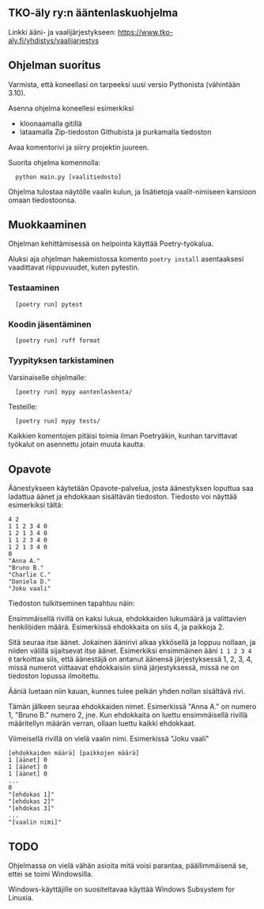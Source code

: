 ## TKO-äly ry:n ääntenlaskuohjelma

Linkki ääni- ja vaalijärjestykseen: https://www.tko-aly.fi/yhdistys/vaalijarjestys

## Ohjelman suoritus

Varmista, että koneellasi on tarpeeksi uusi versio Pythonista (vähintään 3.10).

Asenna ohjelma koneellesi esimerkiksi 

- kloonaamalla gitillä
- lataamalla Zip-tiedoston Githubista ja purkamalla tiedoston

Avaa komentorivi ja siirry projektin juureen.

Suorita ohjelma komennolla:

```
  python main.py [vaalitiedosto]
```

Ohjelma tulostaa näytölle vaalin kulun, 
ja lisätietoja vaalit-nimiseen kansioon omaan tiedostoonsa.

## Muokkaaminen

Ohjelman kehittämisessä on helpointa käyttää Poetry-työkalua.

Aluksi aja ohjelman hakemistossa komento `poetry install` 
asentaaksesi vaadittavat riippuvuudet, kuten pytestin.

### Testaaminen

```
  [poetry run] pytest
```

### Koodin jäsentäminen

```
  [poetry run] ruff format
```

### Tyypityksen tarkistaminen

Varsinaiselle ohjelmalle:

```
  [poetry run] mypy aantenlaskenta/
```

Testeille:

```
  [poetry run] mypy tests/
```

Kaikkien komentojen pitäisi toimia ilman Poetryäkin, 
kunhan tarvittavat työkalut on asennettu jotain muuta kautta.

## Opavote

Äänestykseen käytetään Opavote-palvelua, 
josta äänestyksen loputtua saa ladattua äänet ja ehdokkaan sisältävän tiedoston. Tiedosto voi näyttää esimerkiksi tältä:

```
4 2
1 1 2 3 4 0
1 2 1 3 4 0
1 1 2 3 4 0
1 2 1 3 4 0
0
"Anna A."
"Bruno B."
"Charlie C."
"Daniela D."
"Joku vaali"
```

Tiedoston tulkitseminen tapahtuu näin:

Ensimmäisellä rivillä on kaksi lukua, ehdokkaiden lukumäärä ja valittavien henkilöiden määrä. 
Esimerkissä ehdokkaita on siis 4, ja paikkoja 2.

Sitä seuraa itse äänet. Jokainen äänirivi alkaa ykkösellä ja loppuu nollaan, ja niiden välillä sijaitsevat
itse äänet. Esimerkiksi ensimmäinen ääni `1 1 2 3 4 0` tarkoittaa siis, että äänestäjä on antanut äänensä järjestyksessä
1, 2, 3, 4, missä numerot viittaavat ehdokkaisiin siinä järjestyksessä, missä ne on tiedoston lopussa ilmoitettu.

Ääniä luetaan niin kauan, kunnes tulee pelkän yhden nollan sisältävä rivi. 

Tämän jälkeen seuraa ehdokkaiden nimet. Esimerkissä "Anna A." on numero 1, "Bruno B." numero 2, jne. 
Kun ehdokkaita on luettu ensimmäisellä rivillä määritellyn määrän verran, ollaan luettu kaikki ehdokkaat.

Viimeisellä rivillä on vielä vaalin nimi. Esimerkissä "Joku vaali"

```
[ehdokkaiden määrä] [paikkojen määrä]
1 [äänet] 0
1 [äänet] 0
1 [äänet] 0
...
0
"[ehdokas 1]"
"[ehdokas 2]"
"[ehdokas 3]"
...
"[vaalin nimi]"
```

## TODO

Ohjelmassa on vielä vähän asioita mitä voisi parantaa, päällimmäisenä se, ettei se toimi Windowsilla.

Windows-käyttäjille on suositeltavaa käyttää Windows Subsystem for Linuxia.
